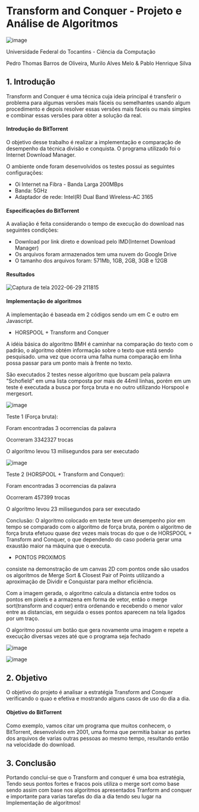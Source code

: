 ﻿# Transform and Conquer - Projeto e Análise de Algoritmos

![image](https://user-images.githubusercontent.com/83835393/171540760-42181cb2-0cc5-4cf6-8da5-b96232ac1dac.png)

Universidade Federal do Tocantins - Ciência da Computação

Pedro Thomas Barros de Oliveira, Murilo Alves Melo & Pablo Henrique Silva


## 1. Introdução

Transform and Conquer é uma técnica cuja ideia principal é transferir o problema para algumas versões mais fáceis ou semelhantes usando algum procedimento e depois resolver essas versões mais fáceis ou mais simples e combinar essas versões para obter a solução da real.

#### Introdução do BitTorrent
O objetivo desse trabalho é realizar a implementação e comparação de desempenho da técnica divisão e conquista. O programa utilizado foi o Internet Download Manager.

O ambiente onde foram desenvolvidos os testes possui as seguintes configurações: 
- Oi Internet na Fibra - Banda Larga 200MBps
- Banda: 5GHz
- Adaptador de rede: Intel(R) Dual Band Wireless-AC 3165

#### Especificações do BitTorrent

A avaliação é feita considerando o tempo de execução do download nas seguintes condições:

- Download por link direto e download pelo IMD(Internet Download Manager) 
- Os arquivos foram armazenados tem uma nuvem do Google Drive
- O tamanho dos arquivos foram: 571Mb, 1GB, 2GB, 3GB e 12GB


#### Resultados

![Captura de tela 2022-06-29 211815](https://user-images.githubusercontent.com/83835393/176569400-b08c3afb-c8f9-45f8-8a71-e13416729bd2.png)

#### Implementação de algoritmos

A implementação é baseada em 2 códigos sendo um em C e outro em Javascript.

- HORSPOOL + Transform and Conquer

A idéia básica do algoritmo BMH é caminhar na comparação do texto com o padrão, o algoritmo obtém informação sobre o texto que está sendo pesquisado. uma vez que ocorra uma falha numa comparação em  linha  possa passar para um ponto mais à frente no texto.

São executados 2 testes nesse algoritmo que buscam pela palavra "Schofield" em uma lista composta por mais de 44mil linhas, porém em um teste é executada a busca por força bruta e no outro utilizando Horspool e mergesort.

![image](https://user-images.githubusercontent.com/91572824/176574365-f25475d2-981a-42f1-8413-81209dc33354.png)

Teste 1 (Força bruta): 

Foram encontradas 3 ocorrencias da palavra

Ocorreram 3342327 trocas

O algoritmo levou 13 milisegundos para ser executado

![image](https://user-images.githubusercontent.com/91572824/176575260-9f7267a8-1db7-46d1-bb0e-6f9b2377e1af.png)

Teste 2 (HORSPOOL + Transform and Conquer): 

Foram encontradas 3 ocorrencias da palavra

Ocorreram 457399 trocas

O algoritmo levou 23 milisegundos para ser executado

Conclusão: O algoritmo colocado em teste teve um desempenho pior em tempo se comparado com o algoritmo de força bruta, porém o algoritmo de força bruta efetuou quase dez vezes mais trocas do que o de HORSPOOL + Transform and Conquer, o que dependendo do caso poderia gerar uma exaustão maior na máquina que o executa.

- PONTOS PROXIMOS

consiste na demonstração de um canvas 2D com pontos onde são usados os algoritmos de Merge Sort & Closest Pair of Points utilizando a aproximação de Dividir e Conquistar para melhor eficiência.

Com a imagem gerada, o algoritmo calcula a distancia entre todos os pontos em pixels e a armazena em forma de vetor, então o merge sort(transform and coquer) entra ordenando e recebendo o menor valor entre as distancias, em seguida o esses pontos aparecem na tela ligados por um traço.

O algoritmo possui um botão que gera novamente uma imagem e repete a execução diversas vezes até que o programa seja fechado

![image](https://user-images.githubusercontent.com/91572824/176576727-88507895-1429-488f-b031-055f71f0621c.png)


![image](https://user-images.githubusercontent.com/91572824/176576900-ceb5fa5f-8854-4dee-b8db-a7ea8a400848.png)

## 2. Objetivo
O objetivo do projeto é analisar a estratégia Transform and Conquer verificando o quao e efetiva e mostrando alguns casos de uso do dia a dia.

#### Objetivo do BitTorrent
Como exemplo, vamos citar um programa que muitos conhecem, o BitTorrent, desenvolvido em 2001, uma forma que permitia baixar as partes dos arquivos de varias outras pessoas ao mesmo tempo, resultando então na velocidade do download.

## 3. Conclusão
 Portando conclui-se que o Transform and conquer é uma boa estratégia, Tendo seus pontos fortes e fracos pois utiliza o merge sort como base sendo assim com base nos algoritmos apresentados Tranform and conquer e importante para varias tarefas do dia a dia tendo seu lugar na Implementação de algoritmos!
